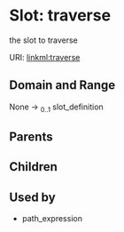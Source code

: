 
# Slot: traverse


the slot to traverse

URI: [linkml:traverse](https://w3id.org/linkml/traverse)


## Domain and Range

None &#8594;  <sub>0..1</sub> slot_definition

## Parents


## Children


## Used by

 * path_expression
